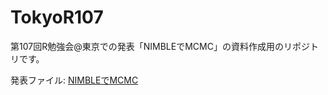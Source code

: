 # TokyoR107

第107回R勉強会@東京での発表「NIMBLEでMCMC」の資料作成用のリポジトリです。

発表ファイル: [NIMBLEでMCMC](https://ito4303.github.io/NIMBLE-MCMC.html)
